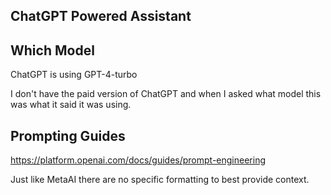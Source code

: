 ## ChatGPT Powered Assistant

## Which Model

ChatGPT is using GPT-4-turbo

I don't have the paid version of ChatGPT and when I asked what model this was what it said it was using. 

## Prompting Guides

https://platform.openai.com/docs/guides/prompt-engineering

Just like MetaAI there are no specific formatting to best provide context.  